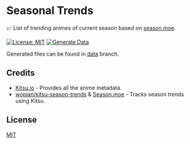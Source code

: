 # Seasonal Trends

📈 List of trending animes of current season based on [season.moe](https://season.moe/).


[![License: MIT](https://img.shields.io/badge/License-MIT-yellow.svg)](https://opensource.org/licenses/MIT)
[![Generate Data](https://github.com/yukino-org/seasonal-trends/actions/workflows/generate.yml/badge.svg)](https://github.com/yukino-org/seasonal-trends/actions/workflows/generate.yml)

Generated files can be found in [data](https://github.com/yukino-org/seasonal-trends/tree/data) branch.

## Credits

-   [Kitsu.io](https://kitsu.io) - Provides all the anime metadata.
-   [wopian/kitsu-season-trends](https://github.com/wopian/kitsu-season-trends/) & [Season.moe](https://season.moe/) - Tracks season trends using Kitsu.

## License

[MIT](./LICENSE)
